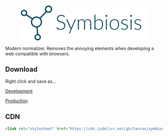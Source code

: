<p align="center">
<img src="logo.png" width="80%">
</p>

Modern normalizer. Removes the annoying elements when developing a web compatible with browsers.

## Download

Right click and save as...

[Development](https://raw.githubusercontent.com/tanrax/symbiosis-css/v1.3/symbiosis.css)

[Production](https://cdn.jsdelivr.net/gh/tanrax/symbiosis-css@v1.3/symbiosis.min.css)

## CDN

``` html
<link rel="stylesheet" href="https://cdn.jsdelivr.net/gh/tanrax/symbiosis-css@v1.3/symbiosis.min.css">
```
